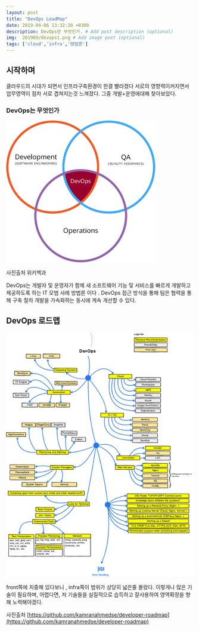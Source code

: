 ```yaml
---
layout: post
title: "DevOps LoadMap"
date: 2019-04-06 13:32:20 +0300
description: DevOps란 무엇인가. # Add post description (optional)
img:  201909/devops1.png # Add image post (optional)
tags: ['cloud','infra','방법론']
---
```


## 시작하며
클라우드의 시대가 되면서 인프라구축환경이 한결 빨라졌다
서로의 영향력이커지면서 업무영역이 점차 서로 겹쳐지는것 느껴졌다.
그중 개발+운영에대해 찾아보았다.

### DevOps는 무엇인가

<img src="/assets/img/201909/devops1.png" style="max-width:400px;" />

사진출처 위키백과


DevOps는 개발자 및 운영자가 함께 새 소프트웨어 기능 및 서비스를 빠르게 개발하고 제공하도록 하는 IT 모범 사례 방법론 이다
. DevOps 접근 방식을 통해 팀은 협력을 통해 구축 절차 개발을 가속화하는 동시에 계속 개선할 수 있다.



## DevOps 로드맵
<img src="/assets/img/201909/23321B46591E433C03.png" />

front쪽에 치중해 있다보니 , infra쪽이 범위가 상당히 넓은줄 몰랐다.
이렇게나 많은 기술이 필요하며, 어렵다면, 저 기술들을 실질적으로 습득하고 잘사용하여 영역확장을 향해 노력해야겠다.



사진출처 [https://github.com/kamranahmedse/developer-roadmap](https://github.com/kamranahmedse/developer-roadmap)

